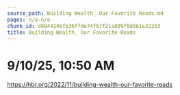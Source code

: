 ```yaml
---
source_path: Building Wealth_ Our Favorite Reads.md
pages: n/a-n/a
chunk_id: d8844146fb36ffde74f67f21a809f0d861e32353
title: Building Wealth_ Our Favorite Reads
---
```

# 9/10/25, 10:50 AM

https://hbr.org/2022/11/building-wealth-our-favorite-reads
